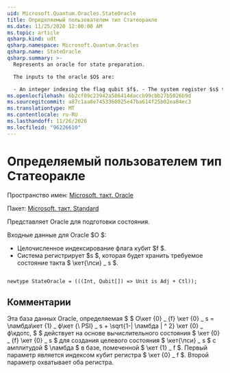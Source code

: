 ```yaml
---
uid: Microsoft.Quantum.Oracles.StateOracle
title: Определяемый пользователем тип Статеоракле
ms.date: 11/25/2020 12:00:00 AM
ms.topic: article
qsharp.kind: udt
qsharp.namespace: Microsoft.Quantum.Oracles
qsharp.name: StateOracle
qsharp.summary: >-
  Represents an oracle for state preparation.

  The inputs to the oracle $O$ are:

  - An integer indexing the flag qubit $f$. - The system register $s$ that will store the desired quantum state $\ket{\psi}\_s$.
ms.openlocfilehash: 6b2cf09c23942a586414daccb99cbb27b5026b9d
ms.sourcegitcommit: a87c1aa8e7453360025e47ba614f25b02ea84ec3
ms.translationtype: MT
ms.contentlocale: ru-RU
ms.lasthandoff: 11/26/2020
ms.locfileid: "96226610"
---
```

# <a name="stateoracle-user-defined-type"></a>Определяемый пользователем тип Статеоракле

Пространство имен: [Microsoft. такт. Oracle](xref:Microsoft.Quantum.Oracles)

Пакет: [Microsoft. такт. Standard](https://nuget.org/packages/Microsoft.Quantum.Standard)


Представляет Oracle для подготовки состояния.

Входные данные для Oracle $O $:

- Целочисленное индексирование флага кубит $f $.
- Система регистрирует $s $, которая будет хранить требуемое состояние такта $ \кет{\пси} \_ s $.

```qsharp

newtype StateOracle = (((Int, Qubit[]) => Unit is Adj + Ctl));
```



## <a name="remarks"></a>Комментарии

Эта база данных Oracle, определяемая $ $ О\кет {0} \_ {f} \кет {0} \_ s = \ламбда\кет {1} \_ ф\кет {\ PSI} \_ s + \sqrt{1-| \ламбда | ^ 2} \кет {0} \_ ф\кдотс, $ $ действует на основе вычислительного состояния $ \кет {0} \_ {f} \кет {0} \_ s $ для создания целевого состояния $ \кет{\пси} \_ s $ с амплитудой $ \ламбда $ в базе, помеченной $ \кет {1} \_ f $.
Первый параметр является индексом кубит регистра $ \кет {0} \_ f $. Второй параметр охватывает оба регистра.